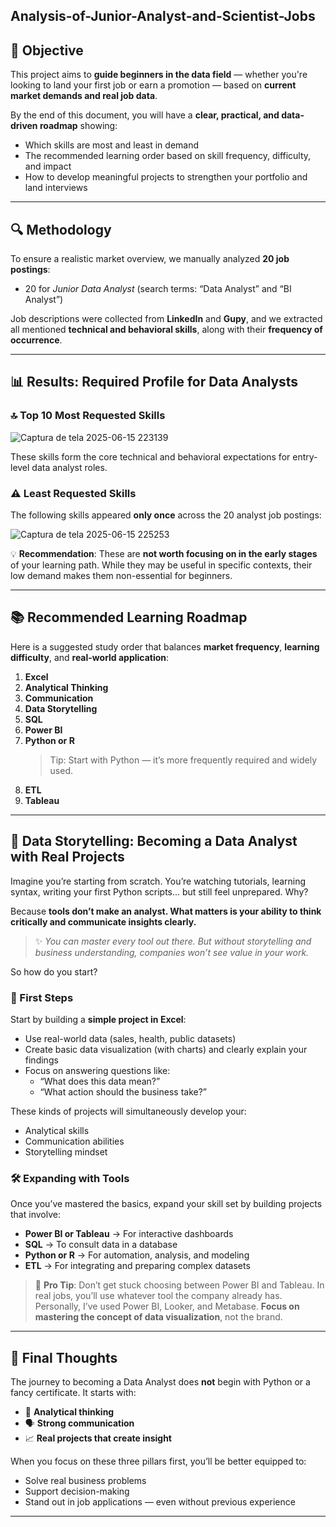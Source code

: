 ## Analysis-of-Junior-Analyst-and-Scientist-Jobs


## 🎯 Objective

This project aims to **guide beginners in the data field** — whether you're looking to land your first job or earn a promotion — based on **current market demands and real job data**.

By the end of this document, you will have a **clear, practical, and data-driven roadmap** showing:

- Which skills are most and least in demand
- The recommended learning order based on skill frequency, difficulty, and impact
- How to develop meaningful projects to strengthen your portfolio and land interviews

---

## 🔍 Methodology

To ensure a realistic market overview, we manually analyzed **20 job postings**:
- 20 for *Junior Data Analyst* (search terms: “Data Analyst” and “BI Analyst”)

Job descriptions were collected from **LinkedIn** and **Gupy**, and we extracted all mentioned **technical and behavioral skills**, along with their **frequency of occurrence**.

---

## 📊 Results: Required Profile for Data Analysts

### 🔝 Top 10 Most Requested Skills

![Captura de tela 2025-06-15 223139](https://github.com/user-attachments/assets/0ba7d743-0c52-4ed9-92dc-4d1736c12e9f)


These skills form the core technical and behavioral expectations for entry-level data analyst roles.

### ⚠️ Least Requested Skills

The following skills appeared **only once** across the 20 analyst job postings:

![Captura de tela 2025-06-15 225253](https://github.com/user-attachments/assets/9d63a9c4-147c-4a35-b94c-de9ee8736ec1)


💡 **Recommendation**: These are **not worth focusing on in the early stages** of your learning path. While they may be useful in specific contexts, their low demand makes them non-essential for beginners.

---

## 📚 Recommended Learning Roadmap

Here is a suggested study order that balances **market frequency**, **learning difficulty**, and **real-world application**:

1. **Excel**
2. **Analytical Thinking**
3. **Communication**
4. **Data Storytelling**
5. **SQL**
6. **Power BI**
7. **Python or R**  
   > Tip: Start with Python — it’s more frequently required and widely used.
8. **ETL**
9. **Tableau**

---

## 🧠 Data Storytelling: Becoming a Data Analyst with Real Projects

Imagine you’re starting from scratch. You’re watching tutorials, learning syntax, writing your first Python scripts... but still feel unprepared. Why?

Because **tools don’t make an analyst. What matters is your ability to think critically and communicate insights clearly.**

> ✨ *You can master every tool out there. But without storytelling and business understanding, companies won’t see value in your work.*

So how do you start?

### 🚀 First Steps

Start by building a **simple project in Excel**:
- Use real-world data (sales, health, public datasets)
- Create basic data visualization (with charts) and clearly explain your findings
- Focus on answering questions like:
  - “What does this data mean?”
  - “What action should the business take?”

These kinds of projects will simultaneously develop your:

- Analytical skills  
- Communication abilities  
- Storytelling mindset  

### 🛠️ Expanding with Tools

Once you’ve mastered the basics, expand your skill set by building projects that involve:

- **Power BI or Tableau** → For interactive dashboards  
- **SQL** → To consult data in a database 
- **Python or R** → For automation, analysis, and modeling  
- **ETL** → For integrating and preparing complex datasets  

> 📝 **Pro Tip**: Don’t get stuck choosing between Power BI and Tableau. In real jobs, you’ll use whatever tool the company already has. Personally, I’ve used Power BI, Looker, and Metabase. **Focus on mastering the concept of data visualization**, not the brand.

---

## 📌 Final Thoughts

The journey to becoming a Data Analyst does **not** begin with Python or a fancy certificate. It starts with:

- 🧠 **Analytical thinking**
- 🗣️ **Strong communication**
- 📈 **Real projects that create insight**

When you focus on these three pillars first, you’ll be better equipped to:

- Solve real business problems  
- Support decision-making  
- Stand out in job applications — even without previous experience

---


